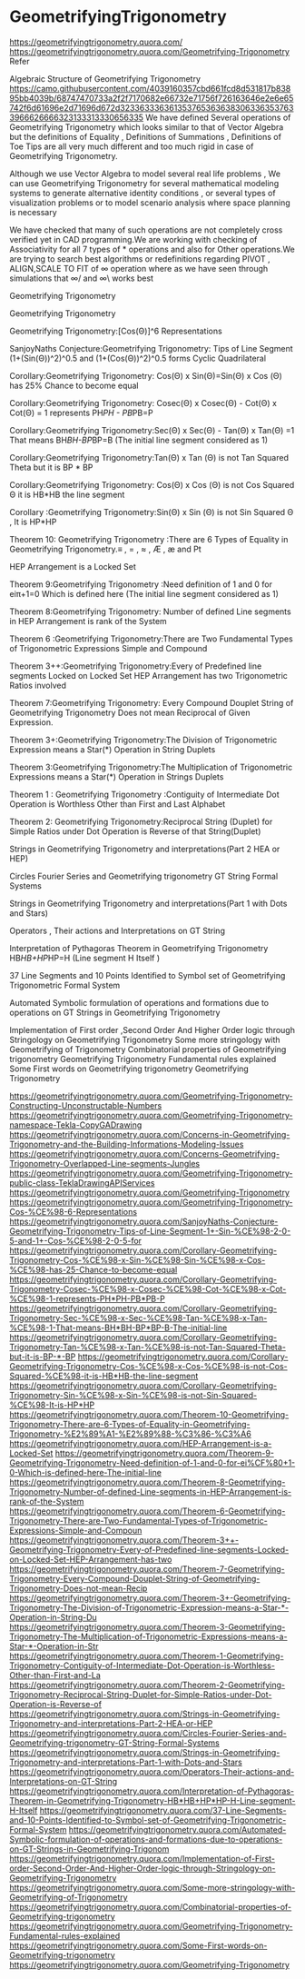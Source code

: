 # GeometrifyingTrigonometry
https://geometrifyingtrigonometry.quora.com/
https://geometrifyingtrigonometry.quora.com/Geometrifying-Trigonometry
Refer



Algebraic Structure of Geometrifying Trigonometry
https://camo.githubusercontent.com/4039160357cbd661fcd8d531817b83895bb4039b/68747470733a2f2f7170682e66732e71756f726163646e2e6e65742f6d61696e2d71696d672d3233633363613537653636383063363537633966626666323133313330656335
We have defined Several operations of Geometrifying Trigonometry which looks similar to that of Vector Algebra but the definitions of Equality , Definitions of Summations , Definitions of Toe Tips are all very much different and too much rigid in case of Geometrifying Trigonometry.

Although we use Vector Algebra to model several real life problems , We can use Geometrifying Trigonometry for several mathematical modeling systems to generate alternative identity conditions , or several types of visualization problems or to model scenario analysis where space planning is necessary

We have checked that many of such operations are not completely cross verified yet in CAD programming.We are working with checking of Associativity for all 7 types of * operations and also for Other operations.We are trying to search best algorithms or redefinitions regarding PIVOT , ALIGN,SCALE TO FIT of ∞ operation where as we have seen through simulations that ∞/ and ∞\ works best

Geometrifying Trigonometry

Geometrifying Trigonometry

Geometrifying Trigonometry:[Cos(Θ)]^6 Representations

SanjoyNaths Conjecture:Geometrifying Trigonometry: Tips of Line Segment (1+(Sin(Θ))^2)^0.5 and (1+(Cos(Θ))^2)^0.5 forms Cyclic Quadrilateral

Corollary:Geometrifying Trigonometry: Cos(Θ) x Sin(Θ)=Sin(Θ) x Cos (Θ) has 25% Chance to become equal

Corollary:Geometrifying Trigonometry: Cosec(Θ) x Cosec(Θ) - Cot(Θ) x Cot(Θ) = 1 represents PH*PH - PB*PB=P

Corollary:Geometrifying Trigonometry:Sec(Θ) x Sec(Θ) - Tan(Θ) x Tan(Θ) =1 That means BH*BH-BP*BP=B (The initial line segment considered as 1)

Corollary:Geometrifying Trigonometry:Tan(Θ) x Tan (Θ) is not Tan Squared Theta but it is BP * BP

Corollary:Geometrifying Trigonometry: Cos(Θ) x Cos (Θ) is not Cos Squared Θ it is HB*HB the line segment

Corollary :Geometrifying Trigonometry:Sin(Θ) x Sin (Θ) is not Sin Squared Θ , It is HP*HP

Theorem 10: Geometrifying Trigonometry :There are 6 Types of Equality in Geometrifying Trigonometry.≡ , = , ≈ , Æ , æ and ₧

HEP Arrangement is a Locked Set

Theorem 9:Geometrifying Trigonometry :Need definition of 1 and 0 for eiπ+1=0 Which is defined here (The initial line segment considered as 1)

Theorem 8:Geometrifying Trigonometry: Number of defined Line segments in HEP Arrangement is rank of the System

Theorem 6 :Geometrifying Trigonometry:There are Two Fundamental Types of Trigonometric Expressions Simple and Compound

Theorem 3++:Geometrifying Trigonometry:Every of Predefined line segments Locked on Locked Set HEP Arrangement has two Trigonometric Ratios involved

Theorem 7:Geometrifying Trigonometry: Every Compound Douplet String of Geometrifying Trigonometry Does not mean Reciprocal of Given Expression.

Theorem 3+:Geometrifying Trigonometry:The Division of Trigonometric Expression means a Star(*) Operation in String Duplets

Theorem 3:Geometrifying Trigonometry:The Multiplication of Trigonometric Expressions means a Star(*) Operation in Strings Duplets

Theorem 1 : Geometrifying Trigonometry :Contiguity of Intermediate Dot Operation is Worthless Other than First and Last Alphabet

Theorem 2: Geometrifying Trigonometry:Reciprocal String (Duplet) for Simple Ratios under Dot Operation is Reverse of that String(Duplet)

Strings in Geometrifying Trigonometry and interpretations(Part 2 HEA or HEP)

Circles Fourier Series and Geometrifying trigonometry GT String Formal Systems

Strings in Geometrifying Trigonometry and interpretations(Part 1 with Dots and Stars)

Operators , Their actions and Interpretations on GT String

Interpretation of Pythagoras Theorem in Geometrifying Trigonometry HB*HB+HP*HP=H (Line segment H Itself )

37 Line Segments and 10 Points Identified to Symbol set of Geometrifying Trigonometric Formal System

Automated Symbolic formulation of operations and formations due to operations on GT Strings in Geometrifying Trigonometry

Implementation of First order ,Second Order And Higher Order logic through Stringology on Geometrifying Trigonometry
Some more stringology with Geometrifying of Trigonometry
Combinatorial properties of Geometrifying trigonometry
Geometrifying Trigonometry Fundamental rules explained
Some First words on Geometrifying trigonometry
Geometrifying Trigonometry






https://geometrifyingtrigonometry.quora.com/Geometrifying-Trigonometry-Constructing-Unconstructable-Numbers
https://geometrifyingtrigonometry.quora.com/Geometrifying-Trigonometry-namespace-Tekla-CopyGADrawing
https://geometrifyingtrigonometry.quora.com/Concerns-in-Geometrifying-Trigonometry-and-the-Building-Informations-Modeling-Issues
https://geometrifyingtrigonometry.quora.com/Concerns-Geometrifying-Trigonometry-Overlapped-Line-segments-Jungles
https://geometrifyingtrigonometry.quora.com/Geometrifying-Trigonometry-public-class-TeklaDrawingAPIServices
https://geometrifyingtrigonometry.quora.com/Geometrifying-Trigonometry
https://geometrifyingtrigonometry.quora.com/Geometrifying-Trigonometry-Cos-%CE%98-6-Representations
https://geometrifyingtrigonometry.quora.com/SanjoyNaths-Conjecture-Geometrifying-Trigonometry-Tips-of-Line-Segment-1+-Sin-%CE%98-2-0-5-and-1+-Cos-%CE%98-2-0-5-for
https://geometrifyingtrigonometry.quora.com/Corollary-Geometrifying-Trigonometry-Cos-%CE%98-x-Sin-%CE%98-Sin-%CE%98-x-Cos-%CE%98-has-25-Chance-to-become-equal
https://geometrifyingtrigonometry.quora.com/Corollary-Geometrifying-Trigonometry-Cosec-%CE%98-x-Cosec-%CE%98-Cot-%CE%98-x-Cot-%CE%98-1-represents-PH*PH-PB*PB-P
https://geometrifyingtrigonometry.quora.com/Corollary-Geometrifying-Trigonometry-Sec-%CE%98-x-Sec-%CE%98-Tan-%CE%98-x-Tan-%CE%98-1-That-means-BH*BH-BP*BP-B-The-initial-line
https://geometrifyingtrigonometry.quora.com/Corollary-Geometrifying-Trigonometry-Tan-%CE%98-x-Tan-%CE%98-is-not-Tan-Squared-Theta-but-it-is-BP-*-BP
https://geometrifyingtrigonometry.quora.com/Corollary-Geometrifying-Trigonometry-Cos-%CE%98-x-Cos-%CE%98-is-not-Cos-Squared-%CE%98-it-is-HB*HB-the-line-segment
https://geometrifyingtrigonometry.quora.com/Corollary-Geometrifying-Trigonometry-Sin-%CE%98-x-Sin-%CE%98-is-not-Sin-Squared-%CE%98-It-is-HP*HP
https://geometrifyingtrigonometry.quora.com/Theorem-10-Geometrifying-Trigonometry-There-are-6-Types-of-Equality-in-Geometrifying-Trigonometry-%E2%89%A1-%E2%89%88-%C3%86-%C3%A6
https://geometrifyingtrigonometry.quora.com/HEP-Arrangement-is-a-Locked-Set
https://geometrifyingtrigonometry.quora.com/Theorem-9-Geometrifying-Trigonometry-Need-definition-of-1-and-0-for-ei%CF%80+1-0-Which-is-defined-here-The-initial-line
https://geometrifyingtrigonometry.quora.com/Theorem-8-Geometrifying-Trigonometry-Number-of-defined-Line-segments-in-HEP-Arrangement-is-rank-of-the-System
https://geometrifyingtrigonometry.quora.com/Theorem-6-Geometrifying-Trigonometry-There-are-Two-Fundamental-Types-of-Trigonometric-Expressions-Simple-and-Compoun
https://geometrifyingtrigonometry.quora.com/Theorem-3++-Geometrifying-Trigonometry-Every-of-Predefined-line-segments-Locked-on-Locked-Set-HEP-Arrangement-has-two
https://geometrifyingtrigonometry.quora.com/Theorem-7-Geometrifying-Trigonometry-Every-Compound-Douplet-String-of-Geometrifying-Trigonometry-Does-not-mean-Recip
https://geometrifyingtrigonometry.quora.com/Theorem-3+-Geometrifying-Trigonometry-The-Division-of-Trigonometric-Expression-means-a-Star-*-Operation-in-String-Du
https://geometrifyingtrigonometry.quora.com/Theorem-3-Geometrifying-Trigonometry-The-Multiplication-of-Trigonometric-Expressions-means-a-Star-*-Operation-in-Str
https://geometrifyingtrigonometry.quora.com/Theorem-1-Geometrifying-Trigonometry-Contiguity-of-Intermediate-Dot-Operation-is-Worthless-Other-than-First-and-La
https://geometrifyingtrigonometry.quora.com/Theorem-2-Geometrifying-Trigonometry-Reciprocal-String-Duplet-for-Simple-Ratios-under-Dot-Operation-is-Reverse-of
https://geometrifyingtrigonometry.quora.com/Strings-in-Geometrifying-Trigonometry-and-interpretations-Part-2-HEA-or-HEP
https://geometrifyingtrigonometry.quora.com/Circles-Fourier-Series-and-Geometrifying-trigonometry-GT-String-Formal-Systems
https://geometrifyingtrigonometry.quora.com/Strings-in-Geometrifying-Trigonometry-and-interpretations-Part-1-with-Dots-and-Stars
https://geometrifyingtrigonometry.quora.com/Operators-Their-actions-and-Interpretations-on-GT-String
https://geometrifyingtrigonometry.quora.com/Interpretation-of-Pythagoras-Theorem-in-Geometrifying-Trigonometry-HB*HB+HP*HP-H-Line-segment-H-Itself
https://geometrifyingtrigonometry.quora.com/37-Line-Segments-and-10-Points-Identified-to-Symbol-set-of-Geometrifying-Trigonometric-Formal-System
https://geometrifyingtrigonometry.quora.com/Automated-Symbolic-formulation-of-operations-and-formations-due-to-operations-on-GT-Strings-in-Geometrifying-Trigonom
https://geometrifyingtrigonometry.quora.com/Implementation-of-First-order-Second-Order-And-Higher-Order-logic-through-Stringology-on-Geometrifying-Trigonometry
https://geometrifyingtrigonometry.quora.com/Some-more-stringology-with-Geometrifying-of-Trigonometry
https://geometrifyingtrigonometry.quora.com/Combinatorial-properties-of-Geometrifying-trigonometry
https://geometrifyingtrigonometry.quora.com/Geometrifying-Trigonometry-Fundamental-rules-explained
https://geometrifyingtrigonometry.quora.com/Some-First-words-on-Geometrifying-trigonometry
https://geometrifyingtrigonometry.quora.com/Geometrifying-Trigonometry


